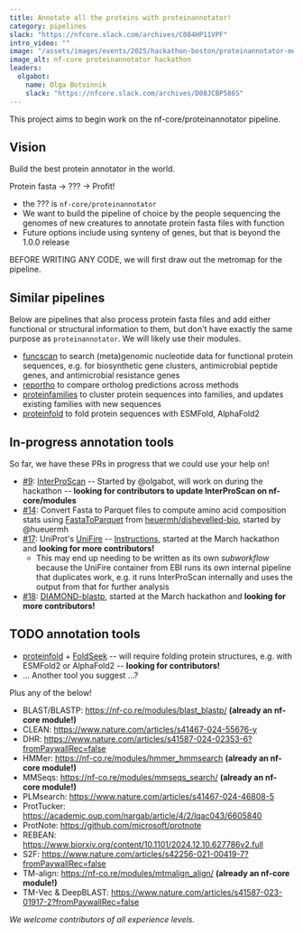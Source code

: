 ```yaml
---
title: Annotate all the proteins with proteinannotator!
category: pipelines
slack: "https://nfcore.slack.com/archives/C084HP11VPF"
intro_video: ""
image: "/assets/images/events/2025/hackathon-boston/proteinannotator-moar-proteinanotator-modules.jpg"
image_alt: nf-core proteinannotator hackathon
leaders:
  olgabot:
    name: Olga Botvinnik
    slack: "https://nfcore.slack.com/archives/D08JCBP586S"
---
```


This project aims to begin work on the nf-core/proteinannotator pipeline.

## Vision

Build the best protein annotator in the world.

Protein fasta -> ??? -> Profit!

- the ??? is `nf-core/proteinannotator`
- We want to build the pipeline of choice by the people sequencing the genomes of new creatures to annotate protein fasta files with function
- Future options include using synteny of genes, but that is beyond the 1.0.0 release

BEFORE WRITING ANY CODE, we will first draw out the metromap for the pipeline.

## Similar pipelines

Below are pipelines that also process protein fasta files and add either functional or structural information to them, but don't have exactly the same purpose as `proteinannotator`. We will likely use their modules.

- [funcscan](https://nf-co.re/funcscan/dev/) to search (meta)genomic nucleotide data for functional protein sequences, e.g. for biosynthetic gene clusters, antimicrobial peptide genes, and antimicrobial resistance genes
- [reportho](https://nf-co.re/reportho/dev/) to compare ortholog predictions across methods
- [proteinfamilies](https://nf-co.re/proteinfamilies/dev/) to cluster protein sequences into families, and updates existing families with new sequences
- [proteinfold](https://nf-co.re/proteinfold/1.1.1/) to fold protein sequences with ESMFold, AlphaFold2

## In-progress annotation tools

So far, we have these PRs in progress that we could use your help on!

- [#9](https://github.com/nf-core/proteinannotator/pull/9): [InterProScan](https://interproscan-docs.readthedocs.io/) -- Started by @olgabot, will work on during the hackathon -- **looking for contributors to update InterProScan on nf-core/modules**
- [#14](https://github.com/nf-core/proteinannotator/pull/14): Convert Fasta to Parquet files to compute amino acid composition stats using [FastaToParquet](https://github.com/heuermh/dishevelled-bio/blob/352ff5578a11a8b84755fc7b251362ee3adb847f/tools/src/main/java/org/dishevelled/bio/tools/FastaToParquet.java#L73) from [heuermh/dishevelled-bio](https://github.com/heuermh/dishevelled-bio), started by @hueuermh
- [#17](https://github.com/nf-core/proteinannotator/pull/17): UniProt's [UniFire](https://gitlab.ebi.ac.uk/uniprot-public/unifire) -- [Instructions](https://www.ebi.ac.uk/training/events/annotate-your-proteins-uniprot-functional-annotation-system-unifire/), started at the March hackathon and **looking for more contributors!**
  - This may end up needing to be written as its own _subworkflow_ because the UniFire container from EBI runs its own internal pipeline that duplicates work, e.g. it runs InterProScan internally and uses the output from that for further analysis
- [#18](https://github.com/nf-core/proteinannotator/pull/18): [DIAMOND-blastp](https://github.com/bbuchfink/diamond), started at the March hackathon and **looking for more contributors!**

## TODO annotation tools

- [proteinfold](https://nf-co.re/proteinfold/1.1.1/) + [FoldSeek](https://github.com/steineggerlab/foldseek) -- will require folding protein structures, e.g. with ESMFold2 or AlphaFold2 -- **looking for contributors!**
- ... Another tool you suggest ...?

Plus any of the below!

- BLAST/BLASTP: https://nf-co.re/modules/blast_blastp/ **(already an nf-core module!)**
- CLEAN: https://www.nature.com/articles/s41467-024-55676-y
- DHR: https://www.nature.com/articles/s41587-024-02353-6?fromPaywallRec=false
- HMMer: https://nf-co.re/modules/hmmer_hmmsearch **(already an nf-core module!)**
- MMSeqs: https://nf-co.re/modules/mmseqs_search/ **(already an nf-core module!)**
- PLMsearch: https://www.nature.com/articles/s41467-024-46808-5
- ProtTucker: https://academic.oup.com/nargab/article/4/2/lqac043/6605840
- ProtNote: https://github.com/microsoft/protnote
- REBEAN: https://www.biorxiv.org/content/10.1101/2024.12.10.627786v2.full
- S2F: https://www.nature.com/articles/s42256-021-00419-7?fromPaywallRec=false
- TM-align: https://nf-co.re/modules/mtmalign_align/ **(already an nf-core module!)**
- TM-Vec & DeepBLAST: https://www.nature.com/articles/s41587-023-01917-2?fromPaywallRec=false

_We welcome contributors of all experience levels._
